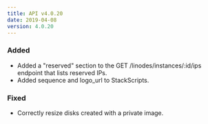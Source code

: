 ```yaml
---
title: API v4.0.20
date: 2019-04-08
version: 4.0.20
---
```


### Added

- Added a "reserved" section to the GET /linodes/instances/:id/ips endpoint that lists reserved IPs.
- Added sequence and logo\_url to StackScripts.

### Fixed

- Correctly resize disks created with a private image.